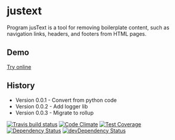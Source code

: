 # justext

Program jusText is a tool for removing boilerplate content, such as navigation links, headers, and footers from HTML pages.

## Demo

[Try online](https://jellydn.github.io/justext/)

## History

- Version 0.0.1 - Convert from python code
- Version 0.0.2 - Add logger lib
- Version 0.0.3 - Migrate to rollup

[![Travis build status](http://img.shields.io/travis/jellydn/justext.svg?style=flat)](https://travis-ci.org/jellydn/justext)
[![Code Climate](https://codeclimate.com/github/jellydn/justext/badges/gpa.svg)](https://codeclimate.com/github/jellydn/justext)
[![Test Coverage](https://codeclimate.com/github/jellydn/justext/badges/coverage.svg)](https://codeclimate.com/github/jellydn/justext)
[![Dependency Status](https://david-dm.org/jellydn/justext.svg)](https://david-dm.org/jellydn/justext)
[![devDependency Status](https://david-dm.org/jellydn/justext/dev-status.svg)](https://david-dm.org/jellydn/justext#info=devDependencies)

